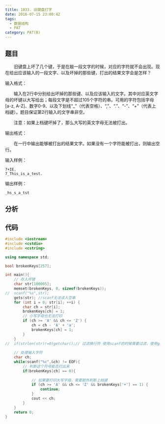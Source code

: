 ```yaml
---
title: 1033. 旧键盘打字
date: 2016-07-15 23:00:42
tags: 
  - 数据结构
  - PAT
category: PAT(B)
---
```


题目
---
&emsp;&emsp;旧键盘上坏了几个键，于是在敲一段文字的时候，对应的字符就不会出现。现在给出应该输入的一段文字、以及坏掉的那些键，打出的结果文字会是怎样？

输入格式：

&emsp;&emsp;输入在2行中分别给出坏掉的那些键、以及应该输入的文字。其中对应英文字母的坏键以大写给出；每段文字是不超过105个字符的串。可用的字符包括字母[a-z, A-Z]、数字0-9、以及下划线“_”（代表空格）、“,”、“.”、“-”、“+”（代表上档键）。题目保证第2行输入的文字串非空。

&emsp;&emsp;注意：如果上档键坏掉了，那么大写的英文字母无法被打出。

输出格式：

&emsp;&emsp;在一行中输出能够被打出的结果文字。如果没有一个字符能被打出，则输出空行。
<!--more-->
输入样例：

	7+IE.
	7_This_is_a_test.
输出样例：

	_hs_s_a_tst




分析
---

代码
---
```C++
#include <iostream>
#include <cstdio>
#include <cstring>

using namespace std;

bool brokenKeys[257];

int main(){
    // 存入坏键
    char str[100005];
    memset(brokenKeys, 0, sizeof(brokenKeys));
//  scanf("%s",str);
    gets(str); //scanf无法读入空串
    for (int i = 0; str[i]; ++i) {
        char ch = str[i];
        brokenKeys[ch] = 1;
        // 小写字母也无法打印
        if (ch >= 'A' && ch <= 'Z') {
            ch = ch - 'A' + 'a';
            brokenKeys[ch] = 1;
        }
    }
//  if(strlen(str)!=0)getchar();// 过滤换行符 使用scanf的时候需要过滤，使用gets则不需要
    
    // 处理输入字符
    char ch;
    while(scanf("%c",&ch) != EOF){
        // 判断这个符号能否打出来
        if(brokenKeys[ch] == 0){
            
            // 如果要打印大写字母，需要额外判断上档键
            if (ch >= 'A' && ch <= 'Z' && brokenKeys['+'] == 1) {
                continue;
            }
            cout << ch;
        }
    }
    return 0;
}
```